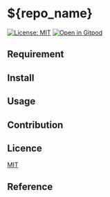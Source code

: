 # ${repo_name}

[![License: MIT](https://img.shields.io/badge/License-MIT-yellow.svg)](https://opensource.org/licenses/MIT) [![Open in Gitpod](https://gitpod.io/button/open-in-gitpod.svg)](https://gitpod.io/#https://github.com/ymmmtym/${repo_name})

## Requirement

## Install

## Usage

## Contribution

## Licence

[MIT](https://github.com/tcnksm/tool/blob/master/LICENCE)

## Reference